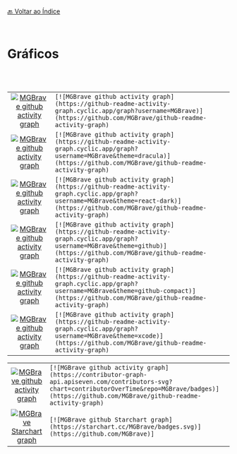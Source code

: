 <br>[🔙 Voltar ao Índice](./README.md)<br>

<br>

# Gráficos

 <br> 
 <br>
 
 | | | 
| :--: | :-- | 
|[![MGBrave github activity graph](https://github-readme-activity-graph.cyclic.app/graph?username=MGBrave)](https://github.com/MGBrave/github-readme-activity-graph)| ```[![MGBrave github activity graph](https://github-readme-activity-graph.cyclic.app/graph?username=MGBrave)](https://github.com/MGBrave/github-readme-activity-graph)  ```|
|[![MGBrave github activity graph](https://github-readme-activity-graph.cyclic.app/graph?username=MGBrave&theme=dracula)](https://github.com/MGBrave/github-readme-activity-graph)| ```[![MGBrave github activity graph](https://github-readme-activity-graph.cyclic.app/graph?username=MGBrave&theme=dracula)](https://github.com/MGBrave/github-readme-activity-graph)  ```|
 |[![MGBrave github activity graph](https://github-readme-activity-graph.cyclic.app/graph?username=MGBrave&theme=react-dark)](https://github.com/MGBrave/github-readme-activity-graph)| ```[![MGBrave github activity graph](https://github-readme-activity-graph.cyclic.app/graph?username=MGBrave&theme=react-dark)](https://github.com/MGBrave/github-readme-activity-graph)  ```|
 |[![MGBrave github activity graph](https://github-readme-activity-graph.cyclic.app/graph?username=MGBrave&theme=github)](https://github.com/MGBrave/github-readme-activity-graph)| ```[![MGBrave github activity graph](https://github-readme-activity-graph.cyclic.app/graph?username=MGBrave&theme=github)](https://github.com/MGBrave/github-readme-activity-graph)  ```|
 |[![MGBrave github activity graph](https://github-readme-activity-graph.cyclic.app/graph?username=MGBrave&theme=github-compact)](https://github.com/MGBrave/github-readme-activity-graph)| ```[![MGBrave github activity graph](https://github-readme-activity-graph.cyclic.app/graph?username=MGBrave&theme=github-compact)](https://github.com/MGBrave/github-readme-activity-graph)  ```|
 |[![MGBrave github activity graph](https://github-readme-activity-graph.cyclic.app/graph?username=MGBrave&theme=xcode)](https://github.com/MGBrave/github-readme-activity-graph)| ```[![MGBrave github activity graph](https://github-readme-activity-graph.cyclic.app/graph?username=MGBrave&theme=xcode)](https://github.com/MGBrave/github-readme-activity-graph)  ```|
 
 
  | | | 
| :--: | :-- | 
 |[![MGBrave github activity graph](https://contributor-graph-api.apiseven.com/contributors-svg?chart=contributorOverTime&repo=MGBrave/badges)](https://github.com/MGBrave/github-readme-activity-graph)| ```[![MGBrave github activity graph](https://contributor-graph-api.apiseven.com/contributors-svg?chart=contributorOverTime&repo=MGBrave/badges)](https://github.com/MGBrave/github-readme-activity-graph)  ```|
 |[![MGBrave Starchart graph](https://starchart.cc/MGBrave/badges.svg)](https://github.com/MGBrave/github-readme-activity-graph)| ```[![MGBrave github Starchart graph](https://starchart.cc/MGBrave/badges.svg)](https://github.com/MGBrave)]  ```|





 
 
